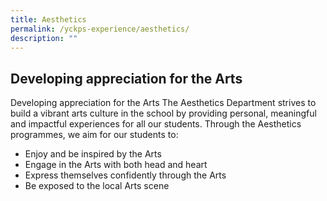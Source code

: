 ```yaml
---
title: Aesthetics
permalink: /yckps-experience/aesthetics/
description: ""
---
```

## Developing appreciation for the Arts

Developing appreciation for the Arts
The Aesthetics Department strives to build a vibrant arts culture in the school by providing personal, meaningful and impactful experiences for all our students. Through the Aesthetics programmes, we aim for our students to:
-	Enjoy and be inspired by the Arts
-	Engage in the Arts with both head and heart
-	Express themselves confidently through the Arts
-	Be exposed to the local Arts scene
